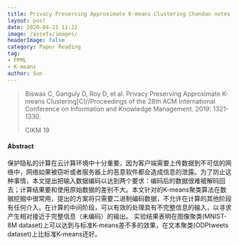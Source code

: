 ```yaml
---
title: Privacy Preserving Approximate K-means Clustering Chandan notes
layout: post
date: 2020-04-21 11:22
image: /assets/images/
headerImage: false
category: Paper Reading
tag:
- PPML
- K-means
author: Sun
---
```


> Biswas C, Ganguly D, Roy D, et al. Privacy Preserving Approximate K-means Clustering[C]//Proceedings of the 28th ACM International Conference on Information and Knowledge Management. 2019: 1321-1330.
>
> CIKM 19

#### Abstract

保护隐私的计算在云计算环境中十分重要，因为客户端需要上传数据到不可信的网络中，网络如果被窃听或者服务器上的恶意软件都会造成信息的泄露。为了防止这种事情，本文提出把输入数据编码以达到两个要求：编码后的数据很难被解码回去；计算结果要和使用原始数据的差别不大。本文针对的K-means聚类算法在数据挖掘中很常用，提出的方案将只需要二进制编码数据，不允许在计算的其他阶段有任何介入。在计算的中间阶段，可以有效的处理具有不完整信息的输入，以寻求产生相对接近于完整信息（未编码）的输出。 实验结果表明在图像聚类(MNIST-8M dataset)上可以达到与标准K-means差不多的效果，在文本聚类(ODPtweets dataset)上比标准K-means还好。